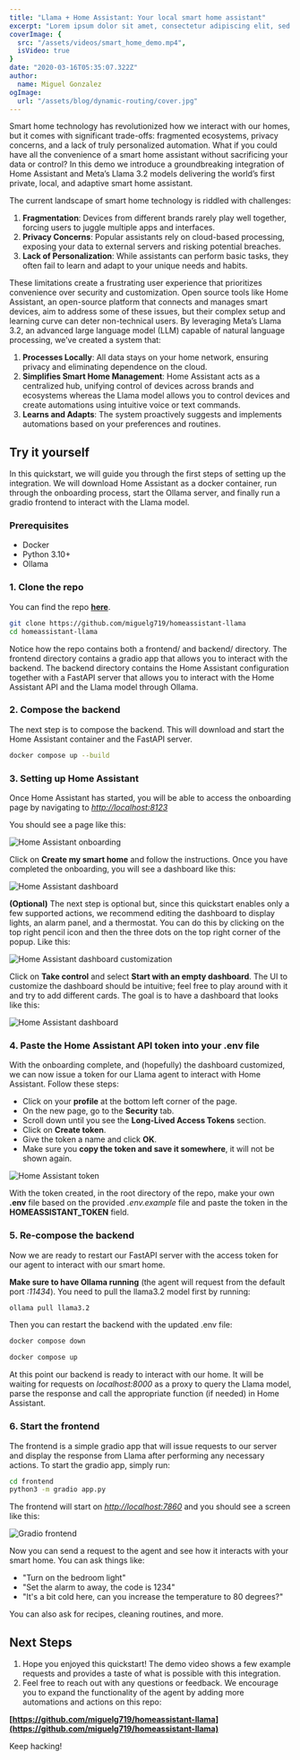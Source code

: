 ```yaml
---
title: "Llama + Home Assistant: Your local smart home assistant"
excerpt: "Lorem ipsum dolor sit amet, consectetur adipiscing elit, sed do eiusmod tempor incididunt ut labore et dolore magna aliqua. Praesent elementum facilisis leo vel fringilla est ullamcorper eget. At imperdiet dui accumsan sit amet nulla facilities morbi tempus."
coverImage: {
  src: "/assets/videos/smart_home_demo.mp4",
  isVideo: true
}
date: "2020-03-16T05:35:07.322Z"
author:
  name: Miguel Gonzalez
ogImage:
  url: "/assets/blog/dynamic-routing/cover.jpg"
---
```


Smart home technology has revolutionized how we interact with our homes, but it comes with significant trade-offs: fragmented ecosystems, privacy concerns, and a lack of truly personalized automation. What if you could have all the convenience of a smart home assistant without sacrificing your data or control? In this demo we introduce a groundbreaking integration of Home Assistant and Meta’s Llama 3.2 models delivering the world’s first private, local, and adaptive smart home assistant.

The current landscape of smart home technology is riddled with challenges:

1. **Fragmentation**: Devices from different brands rarely play well together, forcing users to juggle multiple apps and interfaces.
2. **Privacy Concerns**: Popular assistants rely on cloud-based processing, exposing your data to external servers and risking potential breaches.
3. **Lack of Personalization**: While assistants can perform basic tasks, they often fail to learn and adapt to your unique needs and habits.

These limitations create a frustrating user experience that prioritizes convenience over security and customization. Open source tools like Home Assistant, an open-source platform that connects and manages smart devices, aim to address some of these issues, but their complex setup and learning curve can deter non-technical users. By leveraging Meta’s Llama 3.2, an advanced large language model (LLM) capable of natural language processing, we’ve created a system that:

1. **Processes Locally**: All data stays on your home network, ensuring privacy and eliminating dependence on the cloud.
2. **Simplifies Smart Home Management**: Home Assistant acts as a centralized hub, unifying control of devices across brands and ecosystems whereas the Llama model allows you to control devices and create automations using intuitive voice or text commands.
3. **Learns and Adapts**: The system proactively suggests and implements automations based on your preferences and routines.

## **Try it yourself**

In this quickstart, we will guide you through the first steps of setting up the integration. We will download Home Assistant as a docker container, run through the onboarding process, start the Ollama server, and finally run a gradio frontend to interact with the Llama model. 

### **Prerequisites**

  - Docker
  - Python 3.10+
  - Ollama


### **1. Clone the repo**

You can find the repo __[here](https://github.com/miguelg719/homeassistant-llama)__.

```bash
git clone https://github.com/miguelg719/homeassistant-llama
cd homeassistant-llama
```

Notice how the repo contains both a frontend/ and backend/ directory. The frontend directory contains a gradio app that allows you to interact with the backend. The backend directory contains the Home Assistant configuration together with a FastAPI server that allows you to interact with the Home Assistant API and the Llama model through Ollama.


### **2. Compose the backend**

The next step is to compose the backend. This will download and start the Home Assistant container and the FastAPI server. 

```bash
docker compose up --build
```

### **3. Setting up Home Assistant**

Once Home Assistant has started, you will be able to access the onboarding page by navigating to _[http://localhost:8123](http://localhost:8123)_

You should see a page like this:

![Home Assistant onboarding](/assets/images/ha_onboarding.png)

Click on **Create my smart home** and follow the instructions.
Once you have completed the onboarding, you will see a dashboard like this:

![Home Assistant dashboard](/assets/images/ha_dashboard.png)


__(Optional)__ The next step is optional but, since this quickstart enables only a few supported actions, we recommend editing the dashboard to display lights, an alarm panel, and a thermostat. You can do this by clicking on the top right pencil icon and then the three dots on the top right corner of the popup. Like this:

![Home Assistant dashboard customization](/assets/images/ha_dashboard_customization.png)

Click on **Take control** and select **Start with an empty dashboard**. The UI to customize the dashboard should be intuitive; feel free to play around with it and try to add different cards. The goal is to have a dashboard that looks like this:

![Home Assistant dashboard](/assets/images/ha_dashboard_final.png)

### **4. Paste the Home Assistant API token into your .env file**

With the onboarding complete, and (hopefully) the dashboard customized, we can now issue a token for our Llama agent to interact with Home Assistant. Follow these steps:

- Click on your **profile** at the bottom left corner of the page.
- On the new page, go to the **Security** tab.
- Scroll down until you see the **Long-Lived Access Tokens** section.
- Click on **Create token**.
- Give the token a name and click **OK**.
- Make sure you **copy the token and save it somewhere**, it will not be shown again. 

![Home Assistant token](/assets/images/ha_token.png)

With the token created, in the root directory of the repo, make your own **.env** file based on the provided _.env.example_ file and paste the token in the **HOMEASSISTANT_TOKEN** field.

### **5. Re-compose the backend**

Now we are ready to restart our FastAPI server with the access token for our agent to interact with our smart home.

**Make sure to have Ollama running** (the agent will request from the default port _:11434_). You need to pull the llama3.2 model first by running:

```bash
ollama pull llama3.2
```

Then you can restart the backend with the updated .env file:

```bash
docker compose down 
``` 
```bash
docker compose up 
``` 

At this point our backend is ready to interact with our home. It will be waiting for requests on _localhost:8000_ as a proxy to query the Llama model, parse the response and call the appropriate function (if needed) in Home Assistant. 

### **6. Start the frontend**

The frontend is a simple gradio app that will issue requests to our server and display the response from Llama after performing any necessary actions. To start the gradio app, simply run:

```bash
cd frontend
python3 -m gradio app.py
```

The frontend will start on  _[http://localhost:7860](http://localhost:7860)_ and you should see a screen like this:

![Gradio frontend](/assets/images/gradio.png)

Now you can send a request to the agent and see how it interacts with your smart home. You can ask things like:

- "Turn on the bedroom light"
- "Set the alarm to away, the code is 1234"
- "It's a bit cold here, can you increase the temperature to 80 degrees?"

You can also ask for recipes, cleaning routines, and more.

## **Next Steps**

1. Hope you enjoyed this quickstart! The demo video shows a few example requests and provides a taste of what is possible with this integration. 
2. Feel free to reach out with any questions or feedback. We encourage you to expand the functionality of the agent by adding more automations and actions on this repo:

**[https://github.com/miguelg719/homeassistant-llama](https://github.com/miguelg719/homeassistant-llama)**

Keep hacking!

<!-- 
## Key Features and Use Cases

### 1. Dynamic Automation
Combine multiple actions into a single command. For example:
- Say, “Set movie mode,” and the system dims the lights, closes the blinds, and turns on your TV.

### 2. Energy Efficiency
Automatically adjust the thermostat based on weather forecasts and occupancy, helping you save energy and reduce costs.

### 3. Home Security
Respond to commands like, “Check all doors,” by summarizing the lock status and alerting you to anomalies.

### 4. Family Routines
Simplify daily life with routines like “morning prep” that turn on lights, start the coffee maker, and play the news.

### 5. Accessibility Support
Enable hands-free control for individuals with disabilities through natural language interactions. -->
